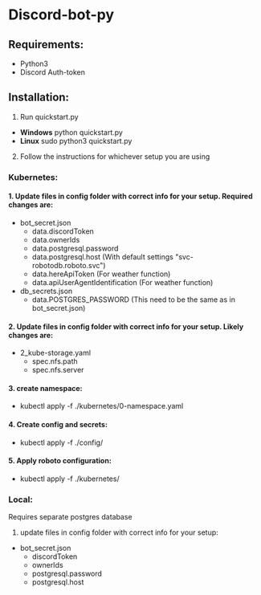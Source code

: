 # Discord-bot-py

## Requirements:
* Python3
* Discord Auth-token

## Installation:

1. Run quickstart.py
  - **Windows** python quickstart.py
  - **Linux** sudo python3 quickstart.py
2. Follow the instructions for whichever setup you are using

### Kubernetes:

#### 1. Update files in config folder with correct info for your setup. Required changes are:
  - bot_secret.json
    - data.discordToken
    - data.ownerIds
    - data.postgresql.password
    - data.postgresql.host (With default settings "svc-robotodb.roboto.svc")
    - data.hereApiToken (For weather function)
    - data.apiUserAgentIdentification (For weather function)
  - db_secrets.json
    - data.POSTGRES_PASSWORD (This need to be the same as in bot_secret.json)
#### 2. Update files in config folder with correct info for your setup. Likely changes are:
  - 2_kube-storage.yaml
    - spec.nfs.path
    - spec.nfs.server
#### 3. create namespace:
  - kubectl apply -f ./kubernetes/0-namespace.yaml
#### 4. Create config and secrets:
  - kubectl apply -f ./config/
#### 5. Apply roboto configuration:
  - kubectl apply -f ./kubernetes/

### Local:
Requires separate postgres database

1. update files in config folder with correct info for your setup:
  - bot_secret.json
    - discordToken
    - ownerIds
    - postgresql.password
    - postgresql.host

